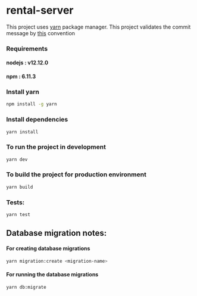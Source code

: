 # rental-server

This project uses [yarn](https://yarnpkg.com/) package manager.
This project validates the commit message by [this](https://github.com/marionebl/commitlint/tree/master/%40commitlint/config-conventional) convention

### Requirements

#### nodejs : v12.12.0
#### npm : 6.11.3

### Install yarn

```sh
npm install -g yarn
```

### Install dependencies

```sh
yarn install
```

### To run the project in development

```sh
yarn dev
``` 

### To build the project for production environment

```sh
yarn build
```


### Tests:

```sh
yarn test
```

## Database migration notes:

#### For creating database migrations

```sh
yarn migration:create <migration-name>
```

#### For running the database migrations

```sh
yarn db:migrate
```
